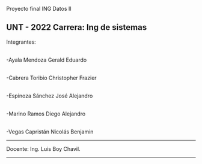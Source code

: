 Proyecto final ING Datos II

UNT - 2022
Carrera: Ing de sistemas
--------------
Integrantes:

<br>-Ayala Mendoza Gerald Eduardo

<br>-Cabrera Toribio Christopher Frazier

<br>-Espinoza Sánchez José Alejandro

<br>-Marino Ramos Diego Alejandro

<br>-Vegas Capristán Nicolás Benjamin

-------------

Docente:
Ing. Luis Boy Chavil.

-------------
